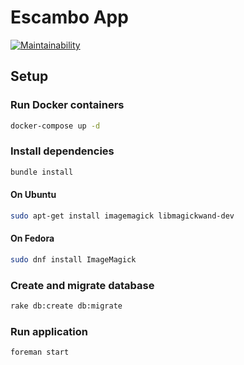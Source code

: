 # Escambo App

[![Maintainability](https://api.codeclimate.com/v1/badges/a538c473e01bcb45b5e5/maintainability)](https://codeclimate.com/github/ramonsantos/escamboapp-rails/maintainability)

## Setup

### Run Docker containers

``` bash
docker-compose up -d
```

### Install dependencies
``` bash
bundle install
```

#### On Ubuntu
``` bash
sudo apt-get install imagemagick libmagickwand-dev
```

#### On Fedora
``` bash
sudo dnf install ImageMagick
```

### Create and migrate database
``` bash
rake db:create db:migrate
```

### Run application
``` bash
foreman start
```
